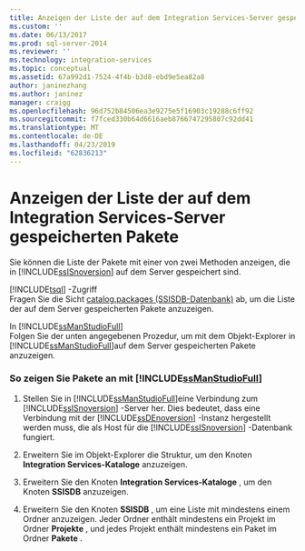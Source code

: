 ```yaml
---
title: Anzeigen der Liste der auf dem Integration Services-Server gespeicherten Pakete | Microsoft-Dokumentation
ms.custom: ''
ms.date: 06/13/2017
ms.prod: sql-server-2014
ms.reviewer: ''
ms.technology: integration-services
ms.topic: conceptual
ms.assetid: 67a992d1-7524-4f4b-b3d8-ebd9e5ea82a8
author: janinezhang
ms.author: janinez
manager: craigg
ms.openlocfilehash: 96d752b84506ea3e9275e5f16903c19288c6ff92
ms.sourcegitcommit: f7fced330b64d6616aeb8766747295807c92dd41
ms.translationtype: MT
ms.contentlocale: de-DE
ms.lasthandoff: 04/23/2019
ms.locfileid: "62836213"
---
```

# <a name="view-the-list-of-packages-on-the-integration-services-server"></a>Anzeigen der Liste der auf dem Integration Services-Server gespeicherten Pakete
  Sie können die Liste der Pakete mit einer von zwei Methoden anzeigen, die in [!INCLUDE[ssISnoversion](../../includes/ssisnoversion-md.md)] auf dem Server gespeichert sind.  
  
 [!INCLUDE[tsql](../../includes/tsql-md.md)] -Zugriff  
 Fragen Sie die Sicht [catalog.packages &#40;SSISDB-Datenbank&#41;](/sql/integration-services/system-views/catalog-packages-ssisdb-database) ab, um die Liste der auf dem Server gespeicherten Pakete anzuzeigen.  
  
 In [!INCLUDE[ssManStudioFull](../../../includes/ssmanstudiofull-md.md)]  
 Folgen Sie der unten angegebenen Prozedur, um mit dem Objekt-Explorer in [!INCLUDE[ssManStudioFull](../../../includes/ssmanstudiofull-md.md)]auf dem Server gespeicherten Pakete anzuzeigen.  
  
### <a name="to-view-packages-using-includessmanstudiofullincludesssmanstudiofull-mdmd"></a>So zeigen Sie Pakete an mit [!INCLUDE[ssManStudioFull](../../../includes/ssmanstudiofull-md.md)]  
  
1.  Stellen Sie in [!INCLUDE[ssManStudioFull](../../../includes/ssmanstudiofull-md.md)]eine Verbindung zum [!INCLUDE[ssISnoversion](../../includes/ssisnoversion-md.md)] -Server her. Dies bedeutet, dass eine Verbindung mit der [!INCLUDE[ssDEnoversion](../../includes/ssdenoversion-md.md)] -Instanz hergestellt werden muss, die als Host für die [!INCLUDE[ssISnoversion](../../includes/ssisnoversion-md.md)] -Datenbank fungiert.  
  
2.  Erweitern Sie im Objekt-Explorer die Struktur, um den Knoten **Integration Services-Kataloge** anzuzeigen.  
  
3.  Erweitern Sie den Knoten **Integration Services-Kataloge** , um den Knoten **SSISDB** anzuzeigen.  
  
4.  Erweitern Sie den Knoten **SSISDB** , um eine Liste mit mindestens einem Ordner anzuzeigen. Jeder Ordner enthält mindestens ein Projekt im Ordner **Projekte** , und jedes Projekt enthält mindestens ein Paket im Ordner **Pakete** .  
  
  

